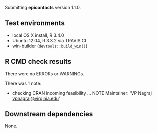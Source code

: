 Submitting **epicontacts** version 1.1.0.

## Test environments

* local OS X install, R 3.4.0
* Ubuntu 12.04, R 3.3.2 via TRAVIS CI
* win-builder (`devtools::build_win()`) 

## R CMD check results

There were no ERRORs or WARNINGs.

There was 1 note:

* checking CRAN incoming feasibility ... NOTE
Maintainer: 'VP Nagraj <vpnagraj@virginia.edu>'

## Downstream dependencies

None.